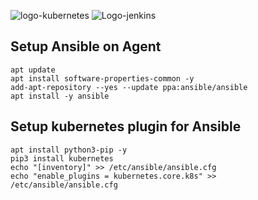 ![logo-kubernetes](https://kangaroot.net/sites/default/files/media/images/2021-06/Kubernetes_icon.png)
![Logo-jenkins](https://www.jenkins.io/images/logos/automotive/automotive.png)


## Setup Ansible on Agent
```
apt update
apt install software-properties-common -y
add-apt-repository --yes --update ppa:ansible/ansible
apt install -y ansible
```
## Setup kubernetes plugin for Ansible
```
apt install python3-pip -y
pip3 install kubernetes
echo "[inventory]" >> /etc/ansible/ansible.cfg
echo "enable_plugins = kubernetes.core.k8s" >> /etc/ansible/ansible.cfg
```